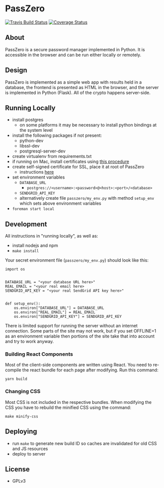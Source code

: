# PassZero

[![Travis Build Status](https://travis-ci.org/boompig/passzero.svg?branch=master)](https://travis-ci.org/boompig/passzero)
[![Coverage Status](https://coveralls.io/repos/github/boompig/passzero/badge.svg?branch=master)](https://coveralls.io/github/boompig/passzero?branch=master)

## About

PassZero is a secure password manager implemented in Python. It is accessible in the browser and can be run either locally or remotely.

## Design

PassZero is implemented as a simple web app with results held in a database, the frontend is presented as HTML in the browser, and the server is implemented in Python (Flask). All of the crypto happens server-side.

## Running Locally

* install postgres
    - on some platforms it may be necessary to install python bindings at the system level
* install the following packages if not present:
    - python-dev
    - libssl-dev
    - postgresql-server-dev
* create virtualenv from requirements.txt
* if running on Mac, install certificates using [this procedure](https://stackoverflow.com/a/10176685)
* create self-signed certificate for SSL, place it at root of PassZero
    - instructions [here](https://stackoverflow.com/questions/10175812/how-to-create-a-self-signed-certificate-with-openssl)
* set environment variables
    - `DATABASE_URL`
        - `postgres://<username>:<password>@<host>:<port>/<database>`
    - `SENDGRID_API_KEY`
    - alternatively create file `passzero/my_env.py` with method `setup_env` which sets above environment variables
* `foreman start local`

## Development

All instructions in "running locally", as well as:

- install nodejs and npm
- `make install`

Your secret environment file (`passzero/my_env.py`) should look like this:

```
import os


DATABASE_URL = "<your database URL here>"
REAL_EMAIL = "<your real email here>
SENDGRID_API_KEY = "<your real SendGrid API key here>"


def setup_env():
    os.environ["DATABASE_URL"] = DATABASE_URL
    os.environ["REAL_EMAIL"] = REAL_EMAIL
    os.environ["SENDGRID_API_KEY"] = SENDGRID_API_KEY

```

There is limited support for running the server without an internet connection. Some parts of the site may not work, but if you set OFFLINE=1 as an environment variable then portions of the site take that into account and try to work anyway.

### Building React Components

Most of the client-side components are written using React. You need to re-compile the react bundle for each page after modifying. Run this command:

```
yarn build
```

### Changing CSS

Most CSS is not included in the respective bundles.
When modifying the CSS you have to rebuild the minified CSS using the command:

```
make minify-css
```

## Deploying

* run `make` to generate new build ID so caches are invalidated for old CSS and JS resources
* deploy to server

## License

* GPLv3
